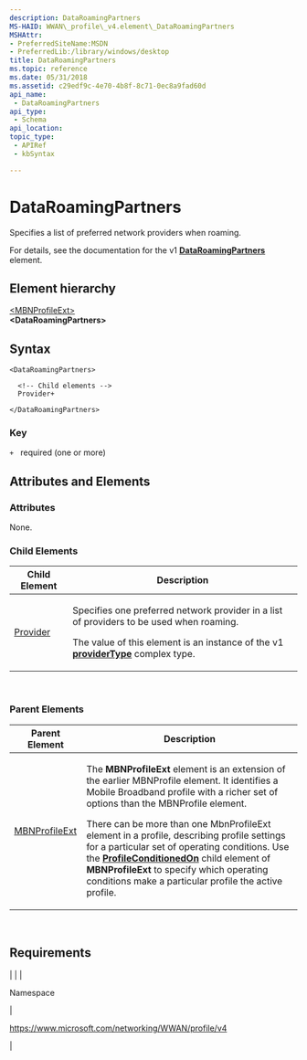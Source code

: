 ```yaml
---
description: DataRoamingPartners
MS-HAID: WWAN\_profile\_v4.element\_DataRoamingPartners
MSHAttr:
- PreferredSiteName:MSDN
- PreferredLib:/library/windows/desktop
title: DataRoamingPartners
ms.topic: reference
ms.date: 05/31/2018
ms.assetid: c29edf9c-4e70-4b8f-8c71-0ec8a9fad60d
api_name: 
 - DataRoamingPartners
api_type: 
 - Schema
api_location: 
topic_type: 
 - APIRef
 - kbSyntax

---
```


# <span id="WWAN_profile_v4.element_DataRoamingPartners"></span>DataRoamingPartners

Specifies a list of preferred network providers when roaming.

For details, see the documentation for the v1 [**DataRoamingPartners**](./schema-dataroamingpartners-mbnprofile-element.md) element.

## Element hierarchy

[&lt;MBNProfileExt&gt;](element-mbnprofileext.md)  
**&lt;DataRoamingPartners&gt;**

## Syntax

``` syntax
<DataRoamingPartners>

  <!-- Child elements -->
  Provider+

</DataRoamingPartners>
```

### Key

`+`   required (one or more)

## <span id="Attributes_and_Elements"></span><span id="attributes_and_elements"></span><span id="ATTRIBUTES_AND_ELEMENTS"></span>Attributes and Elements

### <span id="attributes"></span><span id="ATTRIBUTES"></span>Attributes

None.

### <span id="Child_Elements"></span><span id="child_elements"></span><span id="CHILD_ELEMENTS"></span>Child Elements


| Child Element | Description | 
|---------------|-------------|
| <a href="element-provider.md">Provider</a> | <p>Specifies one preferred network provider in a list of providers to be used when roaming.</p><p>The value of this element is an instance of the v1 <a href="../mbn/schema-providertype-complextype.md"><strong>providerType</strong></a> complex type.</p> | 


 

### <span id="parent_elements"></span><span id="PARENT_ELEMENTS"></span>Parent Elements


| Parent Element | Description | 
|----------------|-------------|
| <a href="element-mbnprofileext.md">MBNProfileExt</a> | <p>The <strong>MBNProfileExt</strong> element is an extension of the earlier MBNProfile element. It identifies a Mobile Broadband profile with a richer set of options than the MBNProfile element.</p><p>There can be more than one MbnProfileExt element in a profile, describing profile settings for a particular set of operating conditions. Use the <a href="element-profileconditionedon.md"><strong>ProfileConditionedOn</strong></a> child element of <strong>MBNProfileExt</strong> to specify which operating conditions make a particular profile the active profile.</p> | 


 

## Requirements


| 
|
| <p>Namespace</p> | <p>https://www.microsoft.com/networking/WWAN/profile/v4</p> | 


 

 
